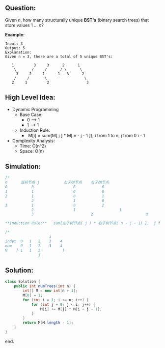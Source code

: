 ## Question:

Given *n*, how many structurally unique **BST's** (binary search trees) that store values 1 ... *n*?

**Example:**

```
Input: 3
Output: 5
Explanation:
Given n = 3, there are a total of 5 unique BST's:

   1         3     3      2      1
    \       /     /      / \      \
     3     2     1      1   3      2
    /     /       \                 \
   2     1         2                 3
```


## High Level Idea:

- Dynamic Programming
  - Base Case:
    - 0 --> 1
    - 1 --> 1
  - Induction Rule:
    -  M[i] = sum{M[ j ] * M[ n - j - 1 ]}, i from 1 to n,  j from 0 i - 1
- Complexity Analysis:
  - Time: O(n^2)
  - Space: O(n)



## Simulation:

```java
/*
n      当前节点 j           左子树节点    右子树节点
0           0                  0            0
1           1                  0            0
2           1                  0            1
            2                  1            0
3           1                  0            2
            2                  1     				1
            3   				       2						0

**Induction Rule:**   sum{左子树节点( j ) * 右子树节点( n - j - 1) },  j from 0 to i - 1
```

```java
/*
                    i 
index  0   1   2    3    4
num    0   1   2    3    4
M    [ 1   1   2          ]
               j
```


## **Solution:**

```java
class Solution {
    public int numTrees(int n) {
        int[] M = new int[n + 1];
        M[0] = 1;
        for (int i = 1; i <= n; i++) {
            for (int j = 0; j < i; j++) {
                M[i] += M[j] * M[i - j - 1];
            }
        }
        return M[M.length - 1];
    }
}
```

end.
